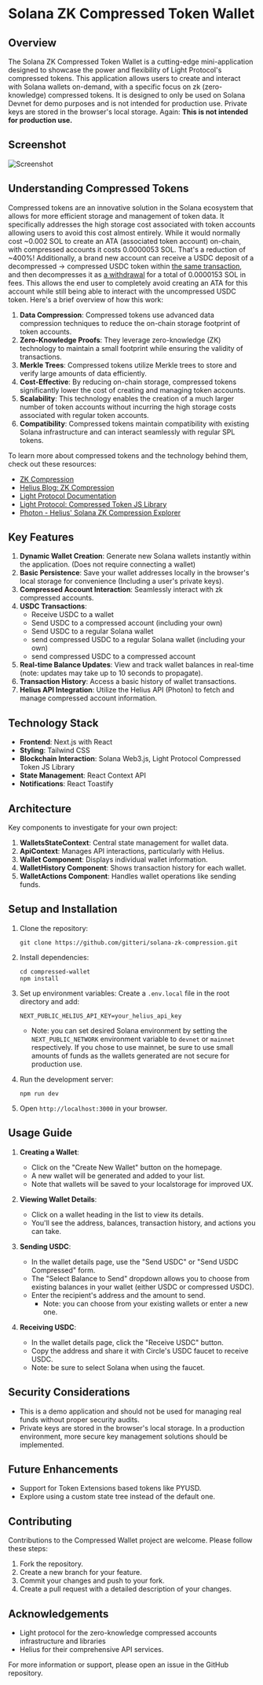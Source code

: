 # Solana ZK Compressed Token Wallet

## Overview
The Solana ZK Compressed Token Wallet is a cutting-edge mini-application designed to showcase the power and flexibility of Light Protocol's compressed tokens.
This application allows users to create and interact with Solana wallets on-demand, with a specific focus on zk (zero-knowledge) compressed tokens.
It is designed to only be used on Solana Devnet for demo purposes and is not intended for production use. Private keys are stored in the browser's local storage.
Again: **This is not intended for production use.**

## Screenshot
![Screenshot](./screenshot_wallet_details.png)

## Understanding Compressed Tokens
Compressed tokens are an innovative solution in the Solana ecosystem that allows for more efficient storage and management of token data. It specifically addresses the high storage cost associated with token accounts allowing users to avoid this cost almost entirely. While it would normally cost ~0.002 SOL to create an ATA (associated token account) on-chain, with compressed accounts it costs 0.0000053 SOL. That's a reduction of ~400%! Additionally, a brand new account can receive a USDC deposit of a decompressed -> compressed USDC token within [the same transaction](https://photon.helius.dev/tx/4guHP1Qe1Z6i7LNZ5adye9vKXfpV8EBNhHGaeaRae8JHNMdkgwhgMzZY2FdHTWbXcmFgXRskJJo2ivVpkz8U7URL?cluster=mainnet-beta), and then decompresses it as [a withdrawal](https://photon.helius.dev/tx/57ZLpoULfWnQWA8MosS28AdR2udVzhuTkrfMXdbjaWkRipZo3hNENnvRUijCajKiXuEMgPF7aiXwLQDKZMPKVTzv?cluster=mainnet-beta) for a total of 0.0000153 SOL in fees. This allows the end user to completely avoid creating an ATA for this account while still being able to interact with the uncompressed USDC token. Here's a brief overview of how this work:

1. **Data Compression**: Compressed tokens use advanced data compression techniques to reduce the on-chain storage footprint of token accounts.
1. **Zero-Knowledge Proofs**: They leverage zero-knowledge (ZK) technology to maintain a small footprint while ensuring the validity of transactions.
1. **Merkle Trees**: Compressed tokens utilize Merkle trees to store and verify large amounts of data efficiently.
1. **Cost-Effective**: By reducing on-chain storage, compressed tokens significantly lower the cost of creating and managing token accounts.
1. **Scalability**: This technology enables the creation of a much larger number of token accounts without incurring the high storage costs associated with regular token accounts.
1. **Compatibility**: Compressed tokens maintain compatibility with existing Solana infrastructure and can interact seamlessly with regular SPL tokens.

To learn more about compressed tokens and the technology behind them, check out these resources:

- [ZK Compression](https://zkcompression.com/)
- [Helius Blog: ZK Compression](https://www.helius.dev/blog/solana-builders-zk-compression)
- [Light Protocol Documentation](https://docs.lightprotocol.com/)
- [Light Protocol: Compressed Token JS Library](https://github.com/Lightprotocol/light-protocol/tree/main/js/compressed-token)
- [Photon - Helius' Solana ZK Compression Explorer](https://photon.helius.dev/?cluster=mainnet-beta)


## Key Features
1. **Dynamic Wallet Creation**: Generate new Solana wallets instantly within the application. (Does not require connecting a wallet)
1. **Basic Persistence**: Save your wallet addresses locally in the browser's local storage for convenience (Including a user's private keys).
1. **Compressed Account Interaction**: Seamlessly interact with zk compressed accounts.
1. **USDC Transactions**: 
    - Receive USDC to a wallet
    - Send USDC to a compressed account (including your own)
    - Send USDC to a regular Solana wallet
    - send compressed USDC to a regular Solana wallet (including your own)
    - send compressed USDC to a compressed account
1. **Real-time Balance Updates**: View and track wallet balances in real-time (note: updates may take up to 10 seconds to propagate).
1. **Transaction History**: Access a basic history of wallet transactions.
1. **Helius API Integration**: Utilize the Helius API (Photon) to fetch and manage compressed account information.

## Technology Stack
- **Frontend**: Next.js with React
- **Styling**: Tailwind CSS
- **Blockchain Interaction**: Solana Web3.js, Light Protocol Compressed Token JS Library
- **State Management**: React Context API
- **Notifications**: React Toastify

## Architecture
Key components to investigate for your own project:
1. **WalletsStateContext**: Central state management for wallet data.
1. **ApiContext**: Manages API interactions, particularly with Helius.
1. **Wallet Component**: Displays individual wallet information.
1. **WalletHistory Component**: Shows transaction history for each wallet.
1. **WalletActions Component**: Handles wallet operations like sending funds.

## Setup and Installation

1. Clone the repository:
   ```
   git clone https://github.com/gitteri/solana-zk-compression.git
   ```

2. Install dependencies:
   ```
   cd compressed-wallet
   npm install
   ```

3. Set up environment variables:
   Create a `.env.local` file in the root directory and add:
   ```
   NEXT_PUBLIC_HELIUS_API_KEY=your_helius_api_key
   ```
   * Note: you can set desired Solana environment by setting the `NEXT_PUBLIC_NETWORK` environment variable to `devnet` or `mainnet` respectively. If you chose to use mainnet, be sure to use small amounts of funds as the wallets generated are not secure for production use.

4. Run the development server:
   ```
   npm run dev
   ```

5. Open `http://localhost:3000` in your browser.

## Usage Guide

1. **Creating a Wallet**: 
   - Click on the "Create New Wallet" button on the homepage.
   - A new wallet will be generated and added to your list.
   - Note that wallets will be saved to your localstorage for improved UX.

2. **Viewing Wallet Details**:
   - Click on a wallet heading in the list to view its details.
   - You'll see the address, balances, transaction history, and actions you can take.

3. **Sending USDC**:
   - In the wallet details page, use the "Send USDC" or "Send USDC Compressed" form.
   - The "Select Balance to Send" dropdown allows you to choose from existing balances in your wallet (either USDC or compressed USDC).
   - Enter the recipient's address and the amount to send.
       - Note: you can choose from your existing wallets or enter a new one.

4. **Receiving USDC**:
   - In the wallet details page, click the "Receive USDC" button.
   - Copy the address and share it with Circle's USDC faucet to receive USDC.
   - Note: be sure to select Solana when using the faucet.

## Security Considerations
- This is a demo application and should not be used for managing real funds without proper security audits.
- Private keys are stored in the browser's local storage. In a production environment, more secure key management solutions should be implemented.

## Future Enhancements
- Support for Token Extensions based tokens like PYUSD.
- Explore using a custom state tree instead of the default one.

## Contributing
Contributions to the Compressed Wallet project are welcome. Please follow these steps:
1. Fork the repository.
1. Create a new branch for your feature.
1. Commit your changes and push to your fork.
1. Create a pull request with a detailed description of your changes.

## Acknowledgements
- Light protocol for the zero-knowledge compressed accounts infrastructure and libraries
- Helius for their comprehensive API services.

For more information or support, please open an issue in the GitHub repository.
